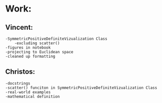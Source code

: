 # Work:

## Vincent:
    -SymmetricPositiveDefiniteVizualization Class
        -excluding scatter()
    -figures in notebook
    -projecting to Euclidean space
    -cleaned up formatting

## Christos:
    -docstrings
    -scatter() funciton in SymmetricPositiveDefiniteVizualization Class
    -real-world examples
    -mathematical definition


